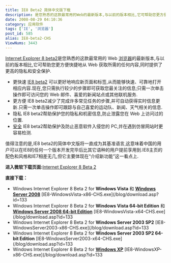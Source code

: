 ```yaml
---
title: IE8 Beta2 简体中文版下载
description: 是您熟悉的这款最常用的Web的最新版本,与以前的版本相比,它可帮助您更方便快捷地从Web获取所需的任何内容,同时提供了更高的隐私和安全保护.
date: 2008-08-29 04:10:36
category: 应用软件
tags: ['IE', '浏览器']
post_id: 585
alias: IE8-beta2-CHS
ViewNums: 3443
---
```


[Internet Explorer 8 beta2](/blog/ie8-beta2-chs)是您熟悉的这款最常用的 Web [浏览器](/tags/%E6%B5%8F%E8%A7%88%E5%99%A8)的最新版本,与以前的版本相比,它可帮助您更方便快捷地从 Web 获取所需的任何内容,同时提供了更高的隐私和安全保护.

* 更快速 [IE8 beta2](/blog/ie8-beta2-chs) 可以更好地响应新页面和标签,从而能够快速、可靠地打开相应内容.现在,您只需执行较少的步骤即可获取您最关注的信息;只需一次单击操作即可访问您的 Web 邮件、喜爱的新闻站点或其他联机服务.
* 更方便 IE8 beta2减少了完成许多常见任务的步骤,并可自动获得实时信息更新.只需一次单击操作即可跟踪与自己喜爱的运动队、新闻、天气相关的信息.
* 隐私 IE8 beta2帮助保护您的隐私和机密信息,防止泄露您在 Web 上访问过的位置.
* [安全](/tags/%E5%AE%89%E5%85%A8) IE8 beta2帮助保护及防止恶意软件入侵您的 PC,并在遇到仿冒网站时更容易检测.

值得注意的是,IE8 beta2的简体中文版将一直成为其基准语言,这意味着中国的用户可以在IE8的任何一个版本开发完毕后比其它语种的用户提前享用到.IE8主页的配色和风格和IE7相差无几,但它主要体现在“介绍新功能”这一看点上.

**进入微软下载页面:**[Internet Explorer 8 Beta 2](http://www.microsoft.com/downloads/browse.aspx?displaylang=zh-cn&productID=FED6228C-C43B-4086-BF09-2986B9CE4610)

**直接下载：**

* Windows Internet Explorer 8 Beta 2 for **Windows Vista** 和 **[Windows Server 2008](/blog/windows-server-2008-x86-dvd-chs)** [IE8-WindowsVista-x86-CHS.exe](/blog/download.asp?id=133
* Windows Internet Explorer 8 Beta 2 for **Windows Vista 64-bit Edition** 和 **[Windows Server 2008 64-bit Edition](/blog/windows-server-2008-data-ent-sta-x64-chs)** [IE8-WindowsVista-x64-CHS.exe](/blog/download.asp?id=133
* Windows Internet Explorer 8 Beta 2 for **Windows Server 2003 SP2** [IE8-WindowsServer2003-x86-CHS.exe](/blog/download.asp?id=133
* Windows Internet Explorer 8 Beta 2 for **Windows Server 2003 SP2 64-bit Edition** [IE8-WindowsServer2003-x64-CHS.exe](/blog/download.asp?id=133
* Windows Internet Explorer 8 Beta 2 for **[Windows XP](/blog/deepin-litexp-windows-xp-sp3-v62)** [IE8-WindowsXP-x86-CHS.exe](/blog/download.asp?id=133

